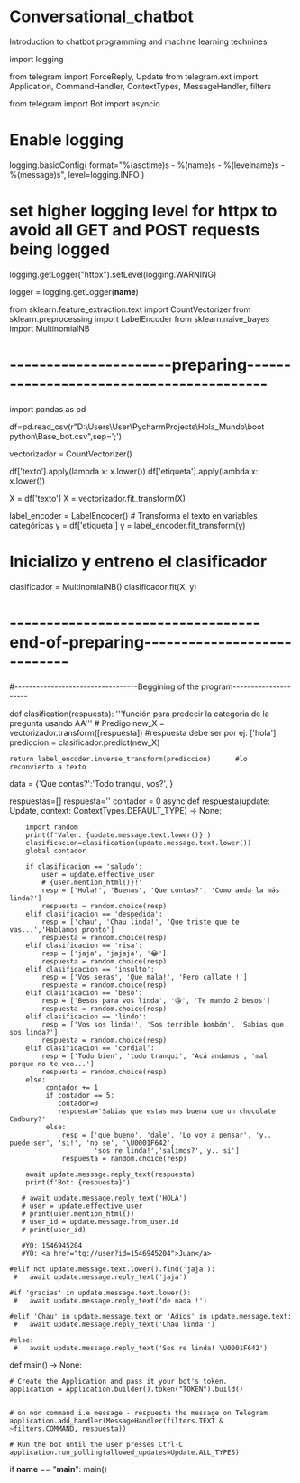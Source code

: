 # Conversational_chatbot
Introduction to chatbot programming and machine learning technines 

import logging

from telegram import ForceReply, Update
from telegram.ext import Application, CommandHandler, ContextTypes, MessageHandler, filters

from telegram import Bot
import asyncio

# Enable logging
logging.basicConfig(
    format="%(asctime)s - %(name)s - %(levelname)s - %(message)s", level=logging.INFO
)
# set higher logging level for httpx to avoid all GET and POST requests being logged
logging.getLogger("httpx").setLevel(logging.WARNING)

logger = logging.getLogger(__name__)


from sklearn.feature_extraction.text import CountVectorizer
from sklearn.preprocessing import LabelEncoder
from sklearn.naive_bayes import MultinomialNB

# ----------------------preparing-----------------------------------------
import pandas as pd

df=pd.read_csv(r"D:\Users\User\PycharmProjects\Hola_Mundo\boot python\Base_bot.csv",sep=';')


vectorizador = CountVectorizer()

df['texto'].apply(lambda x: x.lower())
df['etiqueta'].apply(lambda x: x.lower())

X = df['texto']
X = vectorizador.fit_transform(X)

label_encoder = LabelEncoder()  # Transforma el texto en variables categóricas
y = df['etiqueta']
y = label_encoder.fit_transform(y)

# Inicializo y entreno el clasificador
clasificador = MultinomialNB()
clasificador.fit(X, y)

# ----------------------------------end-of-preparing----------------------------


#----------------------------------Beggining of the program---------------------



def clasification(respuesta):
    '''función para predecir la categoria de la pregunta usando AA'''
    # Predigo
    new_X = vectorizador.transform([respuesta])  #respuesta debe ser por ej: ['hola']
    prediccion = clasificador.predict(new_X)

    return label_encoder.inverse_transform(prediccion)      #lo reconvierto a texto

data = {'Que contas?':'Todo tranqui, vos?', }

respuestas=[]
respuesta=''
contador = 0
async def respuesta(update: Update, context: ContextTypes.DEFAULT_TYPE) -> None:

        import random
        print(f'Valen: {update.message.text.lower()}')
        clasificacion=clasification(update.message.text.lower())
        global contador

        if clasificacion == 'saludo':
            user = update.effective_user
            # {user.mention_html()}!'
            resp = ['Hola!', 'Buenas', 'Que contas?', 'Como anda la más linda?']
            respuesta = random.choice(resp)
        elif clasificacion == 'despedida':
            resp = ['chau', 'Chau linda!', 'Que triste que te vas...','Hablamos pronto']
            respuesta = random.choice(resp)
        elif clasificacion == 'risa':
            resp = ['jaja', 'jajaja', '😂']
            respuesta = random.choice(resp)
        elif clasificacion == 'insulto':
            resp = ['Vos seras', 'Que mala!', 'Pero callate !']
            respuesta = random.choice(resp)
        elif clasificacion == 'beso':
            resp = ['Besos para vos linda', '😘', 'Te mando 2 besos']
            respuesta = random.choice(resp)
        elif clasificacion == 'lindo':
            resp = ['Vos sos linda!', 'Sos terrible bombón', 'Sabias que sos linda?']
            respuesta = random.choice(resp)
        elif clasificacion == 'cordial':
            resp = ['Todo bien', 'todo tranqui', 'Acá andamos', 'mal porque no te veo...']
            respuesta = random.choice(resp)
        else:
             contador += 1
             if contador == 5:
                contador=0
                respuesta='Sabias que estas mas buena que un chocolate Cadbury?'
             else:
                 resp = ['que bueno', 'dale', 'Lo voy a pensar', 'y.. puede ser', 'si!', 'no se', '\U0001F642',
                         'sos re linda!','salimos?','y.. si']
                 respuesta = random.choice(resp)

        await update.message.reply_text(respuesta)
        print(f'Bot: {respuesta}')

       # await update.message.reply_text('HOLA')
       # user = update.effective_user
       # print(user.mention_html())
       # user_id = update.message.from_user.id
       # print(user_id)

       #YO: 1546945204
       #YO: <a href="tg://user?id=1546945204">Juan</a>

    #elif not update.message.text.lower().find('jaja'):
     #   await update.message.reply_text('jaja')

    #if 'gracias' in update.message.text.lower():
     #   await update.message.reply_text('de nada !')

    #elif 'Chau' in update.message.text or 'Adios' in update.message.text:
     #   await update.message.reply_text('Chau linda!')

    #else:
     #   await update.message.reply_text('Sos re linda! \U0001F642')



def main() -> None:

    # Create the Application and pass it your bot's token.
    application = Application.builder().token("TOKEN").build()


    # on non command i.e message - respuesta the message on Telegram
    application.add_handler(MessageHandler(filters.TEXT & ~filters.COMMAND, respuesta))

    # Run the bot until the user presses Ctrl-C
    application.run_polling(allowed_updates=Update.ALL_TYPES)


if __name__ == "__main__":
    main()


